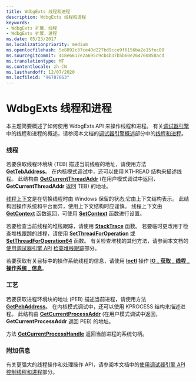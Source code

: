 ```yaml
---
title: WdbgExts 线程和进程
description: WdbgExts 线程和进程
keywords:
- WdbgExts 扩展，线程
- WdbgExts 扩展，进程
ms.date: 05/23/2017
ms.localizationpriority: medium
ms.openlocfilehash: 5e8892c37ce40d227bd9cce9f6156ba2e15fec80
ms.sourcegitcommit: 418e6617e2a695c9cb4b37b5b60e264760858acd
ms.translationtype: MT
ms.contentlocale: zh-CN
ms.lasthandoff: 12/07/2020
ms.locfileid: "96787663"
---
```

# <a name="wdbgexts-threads-and-processes"></a>WdbgExts 线程和进程


本主题简要概述了如何使用 WdbgExts API 来操作线程和进程。 有关[调试器引擎](introduction.md#debugger-engine)中的线程和进程的概述，请参阅本文档的[调试器引擎概述](debugger-engine-overview.md)部分中的[线程和进程](threads-and-processes.md)。

### <a name="span-idthreadsspanspan-idthreadsspanthreads"></a><span id="threads"></span><span id="THREADS"></span>线程

若要获取线程环境块 (TEB) 描述当前线程的地址，请使用方法 [**GetTebAddress**](/windows-hardware/drivers/ddi/wdbgexts/nf-wdbgexts-gettebaddress)。 在内核模式调试中，还可以使用 KTHREAD 结构来描述线程。 此结构由 [**GetCurrentThreadAddr**](/windows-hardware/drivers/ddi/wdbgexts/nf-wdbgexts-getcurrentthreadaddr) (在用户模式调试中返回， **GetCurrentThreadAddr** 返回 TEB) 的地址。

[线程上下文](scopes-and-symbol-groups.md#thread-context)是在切换线程时由 Windows 保留的状态;它由上下文结构表示。 此结构因操作系统和平台而异，使用上下文结构时应谨慎。 线程上下文由 [**GetContext**](/previous-versions/windows/hardware/previsioning-framework/ff545736(v=vs.85)) 函数返回，可使用 [**SetContext**](/previous-versions/windows/hardware/previsioning-framework/ff556644(v=vs.85)) 函数进行设置。

若要检查当前线程的堆栈跟踪，请使用 [**StackTrace**](/windows-hardware/drivers/ddi/wdbgexts/nc-wdbgexts-pwindbg_stacktrace_routine) 函数。 若要临时更改用于检查堆栈跟踪的线程，请使用 [**SetThreadForOperation**](/windows-hardware/drivers/ddi/wdbgexts/nf-wdbgexts-setthreadforoperation) 或 [**SetThreadForOperation64**](/windows-hardware/drivers/ddi/wdbgexts/nf-wdbgexts-setthreadforoperation64) 函数。 有关检查堆栈的其他方法，请参阅本文档的[使用调试器引擎 API](using-the-debugger-engine-api.md) [检查堆栈跟踪](examining-the-stack-trace.md)部分。

若要获取有关目标中的操作系统线程的信息，请使用 [**Ioctl**](/windows-hardware/drivers/ddi/wdbgexts/nc-wdbgexts-pwindbg_ioctl_routine) 操作 [**IG \_ 获取 \_ 线程 \_ 操作系统 \_ 信息**](/windows-hardware/drivers/ddi/wdbgexts/ns-wdbgexts-_wdbgexts_thread_os_info)。

### <a name="span-idprocessesspanspan-idprocessesspanprocesses"></a><span id="processes"></span><span id="PROCESSES"></span>工艺

若要获取进程环境块的地址 (PEB) 描述当前进程，请使用方法 [**GetPebAddress**](/windows-hardware/drivers/ddi/wdbgexts/nf-wdbgexts-getpebaddress)。 在内核模式调试中，还可以使用 KPROCESS 结构来描述进程。 此结构由 [**GetCurrentProcessAddr**](/windows-hardware/drivers/ddi/wdbgexts/nf-wdbgexts-getcurrentprocessaddr) (在用户模式调试中返回， **GetCurrentProcessAddr** 返回 PEB) 的地址。

方法 [**GetCurrentProcessHandle**](/windows-hardware/drivers/ddi/dbgeng/nf-dbgeng-idebugsystemobjects-getcurrentprocesshandle) 返回当前进程的系统句柄。

### <a name="span-idadditional_informationspanspan-idadditional_informationspanadditional-information"></a><span id="additional_information"></span><span id="ADDITIONAL_INFORMATION"></span>附加信息

有关更强大的线程操作和处理操作 API，请参阅本文档中的[使用调试器引擎 API](using-the-debugger-engine-api.md) [控制线程和进程](controlling-threads-and-processes.md)部分。

 

